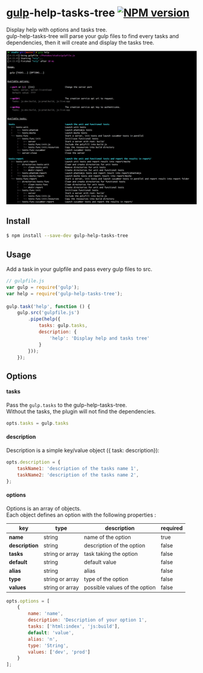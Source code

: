 # [gulp](https://github.com/gulpjs/gulp)-help-tasks-tree [![NPM version][npm-image]][npm-url]
Display help with options and tasks tree.   
gulp-help-tasks-tree will parse your gulp files to find every tasks and dependencies, then it will create and display the tasks tree.

![](screenshot.png)

## Install

```bash
$ npm install --save-dev gulp-help-tasks-tree
```

## Usage

Add a task in your gulpfile and pass every gulp files to src.

```js
// gulpfile.js
var gulp = require('gulp');
var help = require('gulp-help-tasks-tree');

gulp.task('help', function () {
    gulp.src('gulpfile.js')
        .pipe(help({
            tasks: gulp.tasks,
            description: {
                'help': 'Display help and tasks tree'
            }
        }));
    });
```

## Options

#### tasks
Pass the `gulp.tasks` to the gulp-help-tasks-tree.   
Without the tasks, the plugin will not find the dependencies.
```js
opts.tasks = gulp.tasks
```

#### description
Description is a simple key/value object ({ task: description}):
```js
opts.description = {
    taskName1: 'description of the tasks name 1',
    taskName2: 'description of the tasks name 2',
};
```

#### options
Options is an array of objects.  
Each object defines an option with the following properties :    

| key        | type           | description  | required |
| ---------- | -------------- | ------------ | -------- |
| **name** | string | name of the option | true |
| **description** | string | description of the option | false |
| **tasks** | string or array | task taking the option | false |
| **default** | string | default value | false |
| **alias** | string | alias | false |
| **type** | string or array | type of the option | false |
| **values** | string or array | possible values of the option | false |

```js
opts.options = [
    {
        name: 'name',
        description: 'Description of your option 1',
        tasks: ['html:index', 'js:build'],
        default: 'value',
        alias: 'n',
        type: 'String',
        values: ['dev', 'prod']
    }
];
```


[npm-url]: https://npmjs.org/package/gulp-help-tasks-tree
[npm-image]: http://img.shields.io/npm/v/gulp-help-tasks-tree.svg
